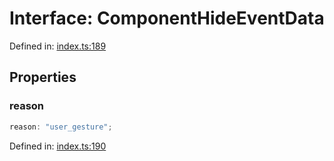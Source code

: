 # Interface: ComponentHideEventData

Defined in: [index.ts:189](https://github.com/Fiksuruoka-fi/capacitor-adyen/blob/11440fe41a762b3d0bd5e9f1d1bfe680598119ee/src/definitions/index.ts#L189)

## Properties

### reason

```ts
reason: "user_gesture";
```

Defined in: [index.ts:190](https://github.com/Fiksuruoka-fi/capacitor-adyen/blob/11440fe41a762b3d0bd5e9f1d1bfe680598119ee/src/definitions/index.ts#L190)
